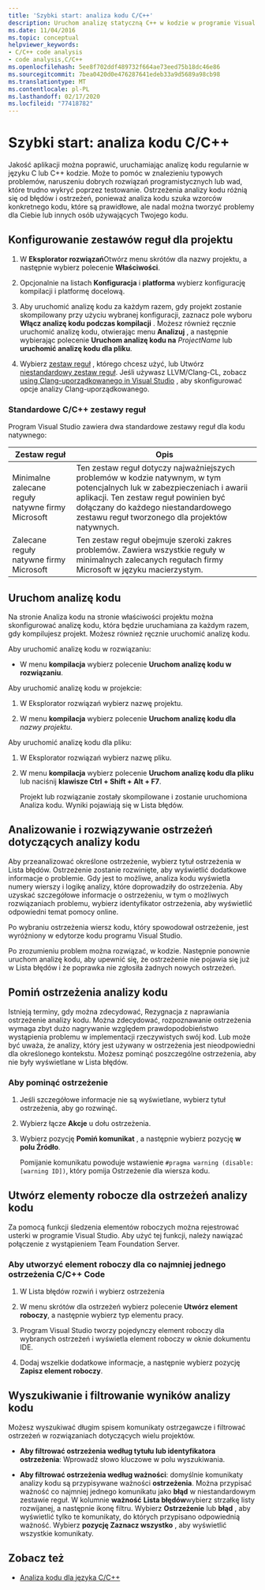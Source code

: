 ```yaml
---
title: 'Szybki start: analiza kodu C/C++'
description: Uruchom analizę statyczną C++ w kodzie w programie Visual Studio, aby wykrywać typowe problemy z kodowaniem i wady.
ms.date: 11/04/2016
ms.topic: conceptual
helpviewer_keywords:
- C/C++ code analysis
- code analysis,C/C++
ms.openlocfilehash: 5ee8f702ddf489732f664ae73eed75b18dc46e86
ms.sourcegitcommit: 7bea0420d0e476287641edeb33a9d5689a98cb98
ms.translationtype: MT
ms.contentlocale: pl-PL
ms.lasthandoff: 02/17/2020
ms.locfileid: "77418782"
---
```

# <a name="quickstart-code-analysis-for-cc"></a>Szybki start: analiza kodu C/C++

Jakość aplikacji można poprawić, uruchamiając analizę kodu regularnie w języku C lub C++ kodzie. Może to pomóc w znalezieniu typowych problemów, naruszeniu dobrych rozwiązań programistycznych lub wad, które trudno wykryć poprzez testowanie. Ostrzeżenia analizy kodu różnią się od błędów i ostrzeżeń, ponieważ analiza kodu szuka wzorców konkretnego kodu, które są prawidłowe, ale nadal można tworzyć problemy dla Ciebie lub innych osób używających Twojego kodu.

## <a name="configure-rule-sets-for-a-project"></a>Konfigurowanie zestawów reguł dla projektu

1. W **Eksplorator rozwiązań**Otwórz menu skrótów dla nazwy projektu, a następnie wybierz polecenie **Właściwości**.

1. Opcjonalnie na listach **Konfiguracja** i **platforma** wybierz konfigurację kompilacji i platformę docelową.

1. Aby uruchomić analizę kodu za każdym razem, gdy projekt zostanie skompilowany przy użyciu wybranej konfiguracji, zaznacz pole wyboru **Włącz analizę kodu podczas kompilacji** . Możesz również ręcznie uruchomić analizę kodu, otwierając menu **Analizuj** , a następnie wybierając polecenie **Uruchom analizę kodu na** *ProjectName* lub **uruchomić analizę kodu dla pliku**.

1. Wybierz [zestaw reguł](using-rule-sets-to-specify-the-cpp-rules-to-run.md) , którego chcesz użyć, lub Utwórz [niestandardowy zestaw reguł](using-rule-sets-to-specify-the-cpp-rules-to-run.md#to-create-a-rule-set-in-a-text-editor). Jeśli używasz LLVM/Clang-CL, zobacz [using Clang-uporządkowanego in Visual Studio](../code-quality/clang-tidy.md) , aby skonfigurować opcje analizy Clang-uporządkowanego.

### <a name="standard-cc-rule-sets"></a>Standardowe C/C++ zestawy reguł

Program Visual Studio zawiera dwa standardowe zestawy reguł dla kodu natywnego:

|Zestaw reguł|Opis|
|--------------|-----------------|
|Minimalne zalecane reguły natywne firmy Microsoft|Ten zestaw reguł dotyczy najważniejszych problemów w kodzie natywnym, w tym potencjalnych luk w zabezpieczeniach i awarii aplikacji. Ten zestaw reguł powinien być dołączany do każdego niestandardowego zestawu reguł tworzonego dla projektów natywnych.|
|Zalecane reguły natywne firmy Microsoft|Ten zestaw reguł obejmuje szeroki zakres problemów. Zawiera wszystkie reguły w minimalnych zalecanych regułach firmy Microsoft w języku macierzystym.|

## <a name="run-code-analysis"></a>Uruchom analizę kodu

Na stronie Analiza kodu na stronie właściwości projektu można skonfigurować analizę kodu, która będzie uruchamiana za każdym razem, gdy kompilujesz projekt. Możesz również ręcznie uruchomić analizę kodu.

Aby uruchomić analizę kodu w rozwiązaniu:

- W menu **kompilacja** wybierz polecenie **Uruchom analizę kodu w rozwiązaniu**.

Aby uruchomić analizę kodu w projekcie:

1. W Eksplorator rozwiązań wybierz nazwę projektu.

1. W menu **kompilacja** wybierz polecenie **Uruchom analizę kodu dla** *nazwy projektu*.

Aby uruchomić analizę kodu dla pliku:

1. W Eksplorator rozwiązań wybierz nazwę pliku.

1. W menu **kompilacja** wybierz polecenie **Uruchom analizę kodu dla pliku** lub naciśnij **klawisze Ctrl + Shift + Alt + F7**.

   Projekt lub rozwiązanie zostały skompilowane i zostanie uruchomiona Analiza kodu. Wyniki pojawiają się w Lista błędów.

## <a name="analyze-and-resolve-code-analysis-warnings"></a>Analizowanie i rozwiązywanie ostrzeżeń dotyczących analizy kodu

Aby przeanalizować określone ostrzeżenie, wybierz tytuł ostrzeżenia w Lista błędów. Ostrzeżenie zostanie rozwinięte, aby wyświetlić dodatkowe informacje o problemie. Gdy jest to możliwe, analiza kodu wyświetla numery wierszy i logikę analizy, które doprowadziły do ostrzeżenia. Aby uzyskać szczegółowe informacje o ostrzeżeniu, w tym o możliwych rozwiązaniach problemu, wybierz identyfikator ostrzeżenia, aby wyświetlić odpowiedni temat pomocy online.

Po wybraniu ostrzeżenia wiersz kodu, który spowodował ostrzeżenie, jest wyróżniony w edytorze kodu programu Visual Studio.

Po zrozumieniu problem można rozwiązać, w kodzie. Następnie ponownie uruchom analizę kodu, aby upewnić się, że ostrzeżenie nie pojawia się już w Lista błędów i że poprawka nie zgłosiła żadnych nowych ostrzeżeń.

## <a name="suppress-code-analysis-warnings"></a>Pomiń ostrzeżenia analizy kodu

Istnieją terminy, gdy można zdecydować, Rezygnacja z naprawiania ostrzeżenie analizy kodu. Można zdecydować, rozpoznawanie ostrzeżenia wymaga zbyt dużo nagrywanie względem prawdopodobieństwo wystąpienia problemu w implementacji rzeczywistych swój kod. Lub może być uważa, że analizy, który jest używany w ostrzeżenia jest nieodpowiedni dla określonego kontekstu. Możesz pominąć poszczególne ostrzeżenia, aby nie były wyświetlane w Lista błędów.

### <a name="to-suppress-a-warning"></a>Aby pominąć ostrzeżenie

1. Jeśli szczegółowe informacje nie są wyświetlane, wybierz tytuł ostrzeżenia, aby go rozwinąć.

1. Wybierz łącze **Akcje** u dołu ostrzeżenia.

1. Wybierz pozycję **Pomiń komunikat** , a następnie wybierz pozycję **w polu Źródło**.

   Pomijanie komunikatu powoduje wstawienie `#pragma warning (disable:[warning ID])`, który pomija Ostrzeżenie dla wiersza kodu.

## <a name="create-work-items-for-code-analysis-warnings"></a>Utwórz elementy robocze dla ostrzeżeń analizy kodu

Za pomocą funkcji śledzenia elementów roboczych można rejestrować usterki w programie Visual Studio. Aby użyć tej funkcji, należy nawiązać połączenie z wystąpieniem Team Foundation Server.

### <a name="to-create-a-work-item-for-one-or-more-cc-code-warnings"></a>Aby utworzyć element roboczy dla co najmniej jednego ostrzeżenia C/C++ Code

1. W Lista błędów rozwiń i wybierz ostrzeżenia

1. W menu skrótów dla ostrzeżeń wybierz polecenie **Utwórz element roboczy**, a następnie wybierz typ elementu pracy.

1. Program Visual Studio tworzy pojedynczy element roboczy dla wybranych ostrzeżeń i wyświetla element roboczy w oknie dokumentu IDE.

1. Dodaj wszelkie dodatkowe informacje, a następnie wybierz pozycję **Zapisz element roboczy**.

## <a name="search-and-filter-code-analysis-results"></a>Wyszukiwanie i filtrowanie wyników analizy kodu

Możesz wyszukiwać długim spisem komunikaty ostrzegawcze i filtrować ostrzeżeń w rozwiązaniach dotyczących wielu projektów.

- **Aby filtrować ostrzeżenia według tytułu lub identyfikatora ostrzeżenia**: Wprowadź słowo kluczowe w polu wyszukiwania.

- **Aby filtrować ostrzeżenia według ważności**: domyślnie komunikaty analizy kodu są przypisywane ważności **ostrzeżenia**. Można przypisać ważność co najmniej jednego komunikatu jako **błąd** w niestandardowym zestawie reguł. W kolumnie **ważność** **Lista błędów**wybierz strzałkę listy rozwijanej, a następnie ikonę filtru. Wybierz **Ostrzeżenie** lub **błąd** , aby wyświetlić tylko te komunikaty, do których przypisano odpowiednią ważność. Wybierz **pozycję Zaznacz wszystko** , aby wyświetlić wszystkie komunikaty.

## <a name="see-also"></a>Zobacz też

- [Analiza kodu dla języka C/C++](../code-quality/code-analysis-for-c-cpp-overview.md)
